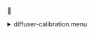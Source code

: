 &#x1F4D5; <details><summary>diffuser-calibration.menu</summary><blockquote><pre>&#x1F4D5; <details><summary>diffuser-calibration.cbk</summary><blockquote><pre>&#x1F4D5; <details><summary>gain_high.rcp</summary><blockquote><pre>gain high&#x1F4D5;  gain high 
The above code block covers:0.00 minutes of camera integration + hardware moves and overhead</pre></blockquote></details>&#x1F4D5; <details><summary>Exposure_80.rcp</summary><blockquote><pre>exposure 80&#x1F4D5;  exposure 80 
The above code block covers:0.00 minutes of camera integration + hardware moves and overhead</pre></blockquote></details>&#x1F4D5; <details><summary>setupFlat.rcp</summary><blockquote><pre>diffuser  in&#x1F4D5;  diffuser  in 
cover out&#x1F4D5;  cover out 
occ		out&#x1F4D5;  occ		out 
shut	out&#x1F4D5;  shut	out 
calib	out&#x1F4D5;  calib	out 
The above code block covers:0.00 minutes of camera integration + hardware moves and overhead</pre></blockquote></details>&#x1F4D8; <details><summary>setupDark.rcp</summary><blockquote><pre>shut	in&#x1F4D5;  shut	in 
The above code block covers:0.00 minutes of camera integration + hardware moves and overhead</pre></blockquote></details>&#x1F4D9; <details><summary>dark_01wave_1beam_16sums_10rep_BOTH.rcp</summary><blockquote><pre>shut	in&#x1F4D5;  shut	in 
data	rcam	both	656.28	16&#x1F4D9;  data	rcam	both	656.28	16 
data	rcam	both	656.28	16&#x1F4D9;  data	rcam	both	656.28	16 
data	rcam	both	656.28	16&#x1F4D9;  data	rcam	both	656.28	16 
data	rcam	both	656.28	16&#x1F4D9;  data	rcam	both	656.28	16 
data	rcam	both	656.28	16&#x1F4D9;  data	rcam	both	656.28	16 
data	rcam	both	656.28	16&#x1F4D9;  data	rcam	both	656.28	16 
data	rcam	both	656.28	16&#x1F4D9;  data	rcam	both	656.28	16 
data	rcam	both	656.28	16&#x1F4D9;  data	rcam	both	656.28	16 
data	rcam	both	656.28	16&#x1F4D9;  data	rcam	both	656.28	16 
data	rcam	both	656.28	16&#x1F4D9;  data	rcam	both	656.28	16 
The above code block covers:0.90 minutes of camera integration + hardware moves and overhead</pre></blockquote></details>&#x1F4D9; <details><summary>setupFlat.rcp</summary><blockquote><pre>diffuser  in&#x1F4D5;  diffuser  in 
cover out&#x1F4D5;  cover out 
occ		out&#x1F4D5;  occ		out 
shut	out&#x1F4D5;  shut	out 
calib	out&#x1F4D5;  calib	out 
The above code block covers:0.00 minutes of camera integration + hardware moves and overhead</pre></blockquote></details>&#x1F4D8; <details><summary>530_FW.rcp</summary><blockquote><pre>prefilterrange 530&#x1F4D5;  prefilterrange 530 
The above code block covers:0.00 minutes of camera integration + hardware moves and overhead</pre></blockquote></details>&#x1F4D8; <details><summary>530_01wave_2beam_16sums_4rep_BOTH.rcp</summary><blockquote><pre>data	rcam	both	530.30	16&#x1F4D8;  data	rcam	both	530.30	16 
data	tcam	both	530.30	16&#x1F4D8;  data	tcam	both	530.30	16 
data	rcam	both	530.30	16&#x1F4D8;  data	rcam	both	530.30	16 
data	tcam	both	530.30	16&#x1F4D8;  data	tcam	both	530.30	16 
data	rcam	both	530.30	16&#x1F4D8;  data	rcam	both	530.30	16 
data	tcam	both	530.30	16&#x1F4D8;  data	tcam	both	530.30	16 
data	rcam	both	530.30	16&#x1F4D8;  data	rcam	both	530.30	16 
data	tcam	both	530.30	16&#x1F4D8;  data	tcam	both	530.30	16 
The above code block covers:0.72 minutes of camera integration + hardware moves and overhead</pre></blockquote></details>&#x1F4D8; <details><summary>637_FW.rcp</summary><blockquote><pre>prefilterrange 637&#x1F4D5;  prefilterrange 637 
The above code block covers:0.00 minutes of camera integration + hardware moves and overhead</pre></blockquote></details>&#x1F4D8; <details><summary>637_01wave_2beam_16sums_4rep_BOTH.rcp</summary><blockquote><pre>data	rcam	both	637.40	16&#x1F4D8;  data	rcam	both	637.40	16 
data	tcam	both	637.40	16&#x1F4D8;  data	tcam	both	637.40	16 
data	rcam	both	637.40	16&#x1F4D8;  data	rcam	both	637.40	16 
data	tcam	both	637.40	16&#x1F4D8;  data	tcam	both	637.40	16 
data	rcam	both	637.40	16&#x1F4D8;  data	rcam	both	637.40	16 
data	tcam	both	637.40	16&#x1F4D8;  data	tcam	both	637.40	16 
data	rcam	both	637.40	16&#x1F4D8;  data	rcam	both	637.40	16 
data	tcam	both	637.40	16&#x1F4D8;  data	tcam	both	637.40	16 
The above code block covers:0.72 minutes of camera integration + hardware moves and overhead</pre></blockquote></details>&#x1F4D8; <details><summary>656_FW.rcp</summary><blockquote><pre>prefilterrange 656&#x1F4D5;  prefilterrange 656 
The above code block covers:0.00 minutes of camera integration + hardware moves and overhead</pre></blockquote></details>&#x1F4D8; <details><summary>656_01wave_2beam_16sums_4rep_BOTH.rcp</summary><blockquote><pre>data	rcam	both	656.28	16&#x1F4D8;  data	rcam	both	656.28	16 
data	tcam	both	656.28	16&#x1F4D8;  data	tcam	both	656.28	16 
data	rcam	both	656.28	16&#x1F4D8;  data	rcam	both	656.28	16 
data	tcam	both	656.28	16&#x1F4D8;  data	tcam	both	656.28	16 
data	rcam	both	656.28	16&#x1F4D8;  data	rcam	both	656.28	16 
data	tcam	both	656.28	16&#x1F4D8;  data	tcam	both	656.28	16 
data	rcam	both	656.28	16&#x1F4D8;  data	rcam	both	656.28	16 
data	tcam	both	656.28	16&#x1F4D8;  data	tcam	both	656.28	16 
The above code block covers:0.72 minutes of camera integration + hardware moves and overhead</pre></blockquote></details>&#x1F4D8; <details><summary>706_FW.rcp</summary><blockquote><pre>prefilterrange 706&#x1F4D5;  prefilterrange 706 
The above code block covers:0.00 minutes of camera integration + hardware moves and overhead</pre></blockquote></details>&#x1F4D8; <details><summary>706_01wave_2beam_16sums_4rep_BOTH.rcp</summary><blockquote><pre>data	rcam	both	706.20	16&#x1F4D8;  data	rcam	both	706.20	16 
data	tcam	both	706.20	16&#x1F4D8;  data	tcam	both	706.20	16 
data	rcam	both	706.20	16&#x1F4D8;  data	rcam	both	706.20	16 
data	tcam	both	706.20	16&#x1F4D8;  data	tcam	both	706.20	16 
data	rcam	both	706.20	16&#x1F4D8;  data	rcam	both	706.20	16 
data	tcam	both	706.20	16&#x1F4D8;  data	tcam	both	706.20	16 
data	rcam	both	706.20	16&#x1F4D8;  data	rcam	both	706.20	16 
data	tcam	both	706.20	16&#x1F4D8;  data	tcam	both	706.20	16 
The above code block covers:0.72 minutes of camera integration + hardware moves and overhead</pre></blockquote></details>&#x1F4D8; <details><summary>789_FW.rcp</summary><blockquote><pre>prefilterrange 789&#x1F4D5;  prefilterrange 789 
The above code block covers:0.00 minutes of camera integration + hardware moves and overhead</pre></blockquote></details>&#x1F4D8; <details><summary>789_01wave_2beam_16sums_4rep_BOTH.rcp</summary><blockquote><pre>data	rcam	both	789.40	16&#x1F4D8;  data	rcam	both	789.40	16 
data	tcam	both	789.40	16&#x1F4D8;  data	tcam	both	789.40	16 
data	rcam	both	789.40	16&#x1F4D8;  data	rcam	both	789.40	16 
data	tcam	both	789.40	16&#x1F4D8;  data	tcam	both	789.40	16 
data	rcam	both	789.40	16&#x1F4D8;  data	rcam	both	789.40	16 
data	tcam	both	789.40	16&#x1F4D8;  data	tcam	both	789.40	16 
data	rcam	both	789.40	16&#x1F4D8;  data	rcam	both	789.40	16 
data	tcam	both	789.40	16&#x1F4D8;  data	tcam	both	789.40	16 
The above code block covers:0.72 minutes of camera integration + hardware moves and overhead</pre></blockquote></details>&#x1F4D8; <details><summary>1074_FW.rcp</summary><blockquote><pre>prefilterrange 1074&#x1F4D5;  prefilterrange 1074 
The above code block covers:0.00 minutes of camera integration + hardware moves and overhead</pre></blockquote></details>&#x1F4D8; <details><summary>1074_01wave_2beam_16sums_4rep_BOTH.rcp</summary><blockquote><pre>data	rcam	both	1074.70	16&#x1F4D8;  data	rcam	both	1074.70	16 
data	tcam	both	1074.70	16&#x1F4D8;  data	tcam	both	1074.70	16 
data	rcam	both	1074.70	16&#x1F4D8;  data	rcam	both	1074.70	16 
data	tcam	both	1074.70	16&#x1F4D8;  data	tcam	both	1074.70	16 
data	rcam	both	1074.70	16&#x1F4D8;  data	rcam	both	1074.70	16 
data	tcam	both	1074.70	16&#x1F4D8;  data	tcam	both	1074.70	16 
data	rcam	both	1074.70	16&#x1F4D8;  data	rcam	both	1074.70	16 
data	tcam	both	1074.70	16&#x1F4D8;  data	tcam	both	1074.70	16 
The above code block covers:0.72 minutes of camera integration + hardware moves and overhead</pre></blockquote></details>&#x1F4D8; <details><summary>1079_FW.rcp</summary><blockquote><pre>prefilterrange 1079&#x1F4D5;  prefilterrange 1079 
The above code block covers:0.00 minutes of camera integration + hardware moves and overhead</pre></blockquote></details>&#x1F4D8; <details><summary>1079_01wave_2beam_16sums_4rep_BOTH.rcp</summary><blockquote><pre>data	rcam	both	1079.80	16&#x1F4D8;  data	rcam	both	1079.80	16 
data	tcam	both	1079.80	16&#x1F4D8;  data	tcam	both	1079.80	16 
data	rcam	both	1079.80	16&#x1F4D8;  data	rcam	both	1079.80	16 
data	tcam	both	1079.80	16&#x1F4D8;  data	tcam	both	1079.80	16 
data	rcam	both	1079.80	16&#x1F4D8;  data	rcam	both	1079.80	16 
data	tcam	both	1079.80	16&#x1F4D8;  data	tcam	both	1079.80	16 
data	rcam	both	1079.80	16&#x1F4D8;  data	rcam	both	1079.80	16 
data	tcam	both	1079.80	16&#x1F4D8;  data	tcam	both	1079.80	16 
The above code block covers:0.72 minutes of camera integration + hardware moves and overhead</pre></blockquote></details>&#x1F4D8; <details><summary>1083_FW.rcp</summary><blockquote><pre>prefilterrange 1083&#x1F4D5;  prefilterrange 1083 
The above code block covers:0.00 minutes of camera integration + hardware moves and overhead</pre></blockquote></details>&#x1F4D8; <details><summary>1083_01wave_2beam_16sums_4rep_BOTH.rcp</summary><blockquote><pre>data	rcam	both	1083.00	16&#x1F4D8;  data	rcam	both	1083.00	16 
data	tcam	both	1083.00	16&#x1F4D8;  data	tcam	both	1083.00	16 
data	rcam	both	1083.00	16&#x1F4D8;  data	rcam	both	1083.00	16 
data	tcam	both	1083.00	16&#x1F4D8;  data	tcam	both	1083.00	16 
data	rcam	both	1083.00	16&#x1F4D8;  data	rcam	both	1083.00	16 
data	tcam	both	1083.00	16&#x1F4D8;  data	tcam	both	1083.00	16 
data	rcam	both	1083.00	16&#x1F4D8;  data	rcam	both	1083.00	16 
data	tcam	both	1083.00	16&#x1F4D8;  data	tcam	both	1083.00	16 
The above code block covers:0.72 minutes of camera integration + hardware moves and overhead</pre></blockquote></details>&#x1F4D8; <details><summary>setupDark.rcp</summary><blockquote><pre>shut	in&#x1F4D5;  shut	in 
The above code block covers:0.00 minutes of camera integration + hardware moves and overhead</pre></blockquote></details>&#x1F4D9; <details><summary>dark_01wave_1beam_16sums_10rep_BOTH.rcp</summary><blockquote><pre>shut	in&#x1F4D5;  shut	in 
data	rcam	both	656.28	16&#x1F4D9;  data	rcam	both	656.28	16 
data	rcam	both	656.28	16&#x1F4D9;  data	rcam	both	656.28	16 
data	rcam	both	656.28	16&#x1F4D9;  data	rcam	both	656.28	16 
data	rcam	both	656.28	16&#x1F4D9;  data	rcam	both	656.28	16 
data	rcam	both	656.28	16&#x1F4D9;  data	rcam	both	656.28	16 
data	rcam	both	656.28	16&#x1F4D9;  data	rcam	both	656.28	16 
data	rcam	both	656.28	16&#x1F4D9;  data	rcam	both	656.28	16 
data	rcam	both	656.28	16&#x1F4D9;  data	rcam	both	656.28	16 
data	rcam	both	656.28	16&#x1F4D9;  data	rcam	both	656.28	16 
data	rcam	both	656.28	16&#x1F4D9;  data	rcam	both	656.28	16 
The above code block covers:0.90 minutes of camera integration + hardware moves and overhead</pre></blockquote></details>&#x1F4D9; <details><summary>setupND.rcp</summary><blockquote><pre>shut in&#x1F4D5;  shut in 
diffuser  out&#x1F4D5;  diffuser  out 
nd in&#x1F4D5;  nd in 
cover out&#x1F4D5;  cover out 
occ		out&#x1F4D5;  occ		out 
calib	out&#x1F4D5;  calib	out 
shut	out&#x1F4D5;  shut	out 
The above code block covers:0.00 minutes of camera integration + hardware moves and overhead</pre></blockquote></details>&#x1F4D7; <details><summary>530_FW.rcp</summary><blockquote><pre>prefilterrange 530&#x1F4D5;  prefilterrange 530 
The above code block covers:0.00 minutes of camera integration + hardware moves and overhead</pre></blockquote></details>&#x1F4D7; <details><summary>530_01wave_2beam_16sums_4rep_BOTH.rcp</summary><blockquote><pre>data	rcam	both	530.30	16&#x1F4D7;  data	rcam	both	530.30	16 
data	tcam	both	530.30	16&#x1F4D7;  data	tcam	both	530.30	16 
data	rcam	both	530.30	16&#x1F4D7;  data	rcam	both	530.30	16 
data	tcam	both	530.30	16&#x1F4D7;  data	tcam	both	530.30	16 
data	rcam	both	530.30	16&#x1F4D7;  data	rcam	both	530.30	16 
data	tcam	both	530.30	16&#x1F4D7;  data	tcam	both	530.30	16 
data	rcam	both	530.30	16&#x1F4D7;  data	rcam	both	530.30	16 
data	tcam	both	530.30	16&#x1F4D7;  data	tcam	both	530.30	16 
The above code block covers:0.72 minutes of camera integration + hardware moves and overhead</pre></blockquote></details>&#x1F4D7; <details><summary>637_FW.rcp</summary><blockquote><pre>prefilterrange 637&#x1F4D5;  prefilterrange 637 
The above code block covers:0.00 minutes of camera integration + hardware moves and overhead</pre></blockquote></details>&#x1F4D7; <details><summary>637_01wave_2beam_16sums_4rep_BOTH.rcp</summary><blockquote><pre>data	rcam	both	637.40	16&#x1F4D7;  data	rcam	both	637.40	16 
data	tcam	both	637.40	16&#x1F4D7;  data	tcam	both	637.40	16 
data	rcam	both	637.40	16&#x1F4D7;  data	rcam	both	637.40	16 
data	tcam	both	637.40	16&#x1F4D7;  data	tcam	both	637.40	16 
data	rcam	both	637.40	16&#x1F4D7;  data	rcam	both	637.40	16 
data	tcam	both	637.40	16&#x1F4D7;  data	tcam	both	637.40	16 
data	rcam	both	637.40	16&#x1F4D7;  data	rcam	both	637.40	16 
data	tcam	both	637.40	16&#x1F4D7;  data	tcam	both	637.40	16 
The above code block covers:0.72 minutes of camera integration + hardware moves and overhead</pre></blockquote></details>&#x1F4D7; <details><summary>656_FW.rcp</summary><blockquote><pre>prefilterrange 656&#x1F4D5;  prefilterrange 656 
The above code block covers:0.00 minutes of camera integration + hardware moves and overhead</pre></blockquote></details>&#x1F4D7; <details><summary>656_01wave_2beam_16sums_4rep_BOTH.rcp</summary><blockquote><pre>data	rcam	both	656.28	16&#x1F4D7;  data	rcam	both	656.28	16 
data	tcam	both	656.28	16&#x1F4D7;  data	tcam	both	656.28	16 
data	rcam	both	656.28	16&#x1F4D7;  data	rcam	both	656.28	16 
data	tcam	both	656.28	16&#x1F4D7;  data	tcam	both	656.28	16 
data	rcam	both	656.28	16&#x1F4D7;  data	rcam	both	656.28	16 
data	tcam	both	656.28	16&#x1F4D7;  data	tcam	both	656.28	16 
data	rcam	both	656.28	16&#x1F4D7;  data	rcam	both	656.28	16 
data	tcam	both	656.28	16&#x1F4D7;  data	tcam	both	656.28	16 
The above code block covers:0.72 minutes of camera integration + hardware moves and overhead</pre></blockquote></details>&#x1F4D7; <details><summary>706_FW.rcp</summary><blockquote><pre>prefilterrange 706&#x1F4D5;  prefilterrange 706 
The above code block covers:0.00 minutes of camera integration + hardware moves and overhead</pre></blockquote></details>&#x1F4D7; <details><summary>706_01wave_2beam_16sums_4rep_BOTH.rcp</summary><blockquote><pre>data	rcam	both	706.20	16&#x1F4D7;  data	rcam	both	706.20	16 
data	tcam	both	706.20	16&#x1F4D7;  data	tcam	both	706.20	16 
data	rcam	both	706.20	16&#x1F4D7;  data	rcam	both	706.20	16 
data	tcam	both	706.20	16&#x1F4D7;  data	tcam	both	706.20	16 
data	rcam	both	706.20	16&#x1F4D7;  data	rcam	both	706.20	16 
data	tcam	both	706.20	16&#x1F4D7;  data	tcam	both	706.20	16 
data	rcam	both	706.20	16&#x1F4D7;  data	rcam	both	706.20	16 
data	tcam	both	706.20	16&#x1F4D7;  data	tcam	both	706.20	16 
The above code block covers:0.72 minutes of camera integration + hardware moves and overhead</pre></blockquote></details>&#x1F4D7; <details><summary>789_FW.rcp</summary><blockquote><pre>prefilterrange 789&#x1F4D5;  prefilterrange 789 
The above code block covers:0.00 minutes of camera integration + hardware moves and overhead</pre></blockquote></details>&#x1F4D7; <details><summary>789_01wave_2beam_16sums_4rep_BOTH.rcp</summary><blockquote><pre>data	rcam	both	789.40	16&#x1F4D7;  data	rcam	both	789.40	16 
data	tcam	both	789.40	16&#x1F4D7;  data	tcam	both	789.40	16 
data	rcam	both	789.40	16&#x1F4D7;  data	rcam	both	789.40	16 
data	tcam	both	789.40	16&#x1F4D7;  data	tcam	both	789.40	16 
data	rcam	both	789.40	16&#x1F4D7;  data	rcam	both	789.40	16 
data	tcam	both	789.40	16&#x1F4D7;  data	tcam	both	789.40	16 
data	rcam	both	789.40	16&#x1F4D7;  data	rcam	both	789.40	16 
data	tcam	both	789.40	16&#x1F4D7;  data	tcam	both	789.40	16 
The above code block covers:0.72 minutes of camera integration + hardware moves and overhead</pre></blockquote></details>&#x1F4D7; <details><summary>1074_FW.rcp</summary><blockquote><pre>prefilterrange 1074&#x1F4D5;  prefilterrange 1074 
The above code block covers:0.00 minutes of camera integration + hardware moves and overhead</pre></blockquote></details>&#x1F4D7; <details><summary>1074_01wave_2beam_16sums_4rep_BOTH.rcp</summary><blockquote><pre>data	rcam	both	1074.70	16&#x1F4D7;  data	rcam	both	1074.70	16 
data	tcam	both	1074.70	16&#x1F4D7;  data	tcam	both	1074.70	16 
data	rcam	both	1074.70	16&#x1F4D7;  data	rcam	both	1074.70	16 
data	tcam	both	1074.70	16&#x1F4D7;  data	tcam	both	1074.70	16 
data	rcam	both	1074.70	16&#x1F4D7;  data	rcam	both	1074.70	16 
data	tcam	both	1074.70	16&#x1F4D7;  data	tcam	both	1074.70	16 
data	rcam	both	1074.70	16&#x1F4D7;  data	rcam	both	1074.70	16 
data	tcam	both	1074.70	16&#x1F4D7;  data	tcam	both	1074.70	16 
The above code block covers:0.72 minutes of camera integration + hardware moves and overhead</pre></blockquote></details>&#x1F4D7; <details><summary>1079_FW.rcp</summary><blockquote><pre>prefilterrange 1079&#x1F4D5;  prefilterrange 1079 
The above code block covers:0.00 minutes of camera integration + hardware moves and overhead</pre></blockquote></details>&#x1F4D7; <details><summary>1079_01wave_2beam_16sums_4rep_BOTH.rcp</summary><blockquote><pre>data	rcam	both	1079.80	16&#x1F4D7;  data	rcam	both	1079.80	16 
data	tcam	both	1079.80	16&#x1F4D7;  data	tcam	both	1079.80	16 
data	rcam	both	1079.80	16&#x1F4D7;  data	rcam	both	1079.80	16 
data	tcam	both	1079.80	16&#x1F4D7;  data	tcam	both	1079.80	16 
data	rcam	both	1079.80	16&#x1F4D7;  data	rcam	both	1079.80	16 
data	tcam	both	1079.80	16&#x1F4D7;  data	tcam	both	1079.80	16 
data	rcam	both	1079.80	16&#x1F4D7;  data	rcam	both	1079.80	16 
data	tcam	both	1079.80	16&#x1F4D7;  data	tcam	both	1079.80	16 
The above code block covers:0.72 minutes of camera integration + hardware moves and overhead</pre></blockquote></details>&#x1F4D7; <details><summary>1083_FW.rcp</summary><blockquote><pre>prefilterrange 1083&#x1F4D5;  prefilterrange 1083 
The above code block covers:0.00 minutes of camera integration + hardware moves and overhead</pre></blockquote></details>&#x1F4D7; <details><summary>1083_01wave_2beam_16sums_4rep_BOTH.rcp</summary><blockquote><pre>data	rcam	both	1083.00	16&#x1F4D7;  data	rcam	both	1083.00	16 
data	tcam	both	1083.00	16&#x1F4D7;  data	tcam	both	1083.00	16 
data	rcam	both	1083.00	16&#x1F4D7;  data	rcam	both	1083.00	16 
data	tcam	both	1083.00	16&#x1F4D7;  data	tcam	both	1083.00	16 
data	rcam	both	1083.00	16&#x1F4D7;  data	rcam	both	1083.00	16 
data	tcam	both	1083.00	16&#x1F4D7;  data	tcam	both	1083.00	16 
data	rcam	both	1083.00	16&#x1F4D7;  data	rcam	both	1083.00	16 
data	tcam	both	1083.00	16&#x1F4D7;  data	tcam	both	1083.00	16 
The above code block covers:0.72 minutes of camera integration + hardware moves and overhead</pre></blockquote></details>&#x1F4D7; <details><summary>setupDark.rcp</summary><blockquote><pre>shut	in&#x1F4D5;  shut	in 
The above code block covers:0.00 minutes of camera integration + hardware moves and overhead</pre></blockquote></details>&#x1F4D9; <details><summary>dark_01wave_1beam_16sums_10rep_BOTH.rcp</summary><blockquote><pre>shut	in&#x1F4D5;  shut	in 
data	rcam	both	656.28	16&#x1F4D9;  data	rcam	both	656.28	16 
data	rcam	both	656.28	16&#x1F4D9;  data	rcam	both	656.28	16 
data	rcam	both	656.28	16&#x1F4D9;  data	rcam	both	656.28	16 
data	rcam	both	656.28	16&#x1F4D9;  data	rcam	both	656.28	16 
data	rcam	both	656.28	16&#x1F4D9;  data	rcam	both	656.28	16 
data	rcam	both	656.28	16&#x1F4D9;  data	rcam	both	656.28	16 
data	rcam	both	656.28	16&#x1F4D9;  data	rcam	both	656.28	16 
data	rcam	both	656.28	16&#x1F4D9;  data	rcam	both	656.28	16 
data	rcam	both	656.28	16&#x1F4D9;  data	rcam	both	656.28	16 
data	rcam	both	656.28	16&#x1F4D9;  data	rcam	both	656.28	16 
The above code block covers:0.90 minutes of camera integration + hardware moves and overhead</pre></blockquote></details>&#x1F4D9; <details><summary>ND_OUT.rcp</summary><blockquote><pre>nd out&#x1F4D5;  nd out 
The above code block covers:0.00 minutes of camera integration + hardware moves and overhead</pre></blockquote></details>&#x1F4D9; <details><summary>setupND.rcp</summary><blockquote><pre>shut in&#x1F4D5;  shut in 
diffuser  out&#x1F4D5;  diffuser  out 
nd in&#x1F4D5;  nd in 
cover out&#x1F4D5;  cover out 
occ		out&#x1F4D5;  occ		out 
calib	out&#x1F4D5;  calib	out 
shut	out&#x1F4D5;  shut	out 
The above code block covers:0.00 minutes of camera integration + hardware moves and overhead</pre></blockquote></details>&#x1F4D7; <details><summary>530_01wave_2beam_16sums_4rep_BOTH.rcp</summary><blockquote><pre>data	rcam	both	530.30	16&#x1F4D7;  data	rcam	both	530.30	16 
data	tcam	both	530.30	16&#x1F4D7;  data	tcam	both	530.30	16 
data	rcam	both	530.30	16&#x1F4D7;  data	rcam	both	530.30	16 
data	tcam	both	530.30	16&#x1F4D7;  data	tcam	both	530.30	16 
data	rcam	both	530.30	16&#x1F4D7;  data	rcam	both	530.30	16 
data	tcam	both	530.30	16&#x1F4D7;  data	tcam	both	530.30	16 
data	rcam	both	530.30	16&#x1F4D7;  data	rcam	both	530.30	16 
data	tcam	both	530.30	16&#x1F4D7;  data	tcam	both	530.30	16 
The above code block covers:0.72 minutes of camera integration + hardware moves and overhead</pre></blockquote></details>&#x1F4D7; <details><summary>637_FW.rcp</summary><blockquote><pre>prefilterrange 637&#x1F4D5;  prefilterrange 637 
The above code block covers:0.00 minutes of camera integration + hardware moves and overhead</pre></blockquote></details>&#x1F4D7; <details><summary>637_01wave_2beam_16sums_4rep_BOTH.rcp</summary><blockquote><pre>data	rcam	both	637.40	16&#x1F4D7;  data	rcam	both	637.40	16 
data	tcam	both	637.40	16&#x1F4D7;  data	tcam	both	637.40	16 
data	rcam	both	637.40	16&#x1F4D7;  data	rcam	both	637.40	16 
data	tcam	both	637.40	16&#x1F4D7;  data	tcam	both	637.40	16 
data	rcam	both	637.40	16&#x1F4D7;  data	rcam	both	637.40	16 
data	tcam	both	637.40	16&#x1F4D7;  data	tcam	both	637.40	16 
data	rcam	both	637.40	16&#x1F4D7;  data	rcam	both	637.40	16 
data	tcam	both	637.40	16&#x1F4D7;  data	tcam	both	637.40	16 
The above code block covers:0.72 minutes of camera integration + hardware moves and overhead</pre></blockquote></details>&#x1F4D7; <details><summary>656_FW.rcp</summary><blockquote><pre>prefilterrange 656&#x1F4D5;  prefilterrange 656 
The above code block covers:0.00 minutes of camera integration + hardware moves and overhead</pre></blockquote></details>&#x1F4D7; <details><summary>656_01wave_2beam_16sums_4rep_BOTH.rcp</summary><blockquote><pre>data	rcam	both	656.28	16&#x1F4D7;  data	rcam	both	656.28	16 
data	tcam	both	656.28	16&#x1F4D7;  data	tcam	both	656.28	16 
data	rcam	both	656.28	16&#x1F4D7;  data	rcam	both	656.28	16 
data	tcam	both	656.28	16&#x1F4D7;  data	tcam	both	656.28	16 
data	rcam	both	656.28	16&#x1F4D7;  data	rcam	both	656.28	16 
data	tcam	both	656.28	16&#x1F4D7;  data	tcam	both	656.28	16 
data	rcam	both	656.28	16&#x1F4D7;  data	rcam	both	656.28	16 
data	tcam	both	656.28	16&#x1F4D7;  data	tcam	both	656.28	16 
The above code block covers:0.72 minutes of camera integration + hardware moves and overhead</pre></blockquote></details>&#x1F4D7; <details><summary>706_FW.rcp</summary><blockquote><pre>prefilterrange 706&#x1F4D5;  prefilterrange 706 
The above code block covers:0.00 minutes of camera integration + hardware moves and overhead</pre></blockquote></details>&#x1F4D7; <details><summary>706_01wave_2beam_16sums_4rep_BOTH.rcp</summary><blockquote><pre>data	rcam	both	706.20	16&#x1F4D7;  data	rcam	both	706.20	16 
data	tcam	both	706.20	16&#x1F4D7;  data	tcam	both	706.20	16 
data	rcam	both	706.20	16&#x1F4D7;  data	rcam	both	706.20	16 
data	tcam	both	706.20	16&#x1F4D7;  data	tcam	both	706.20	16 
data	rcam	both	706.20	16&#x1F4D7;  data	rcam	both	706.20	16 
data	tcam	both	706.20	16&#x1F4D7;  data	tcam	both	706.20	16 
data	rcam	both	706.20	16&#x1F4D7;  data	rcam	both	706.20	16 
data	tcam	both	706.20	16&#x1F4D7;  data	tcam	both	706.20	16 
The above code block covers:0.72 minutes of camera integration + hardware moves and overhead</pre></blockquote></details>&#x1F4D7; <details><summary>789_FW.rcp</summary><blockquote><pre>prefilterrange 789&#x1F4D5;  prefilterrange 789 
The above code block covers:0.00 minutes of camera integration + hardware moves and overhead</pre></blockquote></details>&#x1F4D7; <details><summary>789_01wave_2beam_16sums_4rep_BOTH.rcp</summary><blockquote><pre>data	rcam	both	789.40	16&#x1F4D7;  data	rcam	both	789.40	16 
data	tcam	both	789.40	16&#x1F4D7;  data	tcam	both	789.40	16 
data	rcam	both	789.40	16&#x1F4D7;  data	rcam	both	789.40	16 
data	tcam	both	789.40	16&#x1F4D7;  data	tcam	both	789.40	16 
data	rcam	both	789.40	16&#x1F4D7;  data	rcam	both	789.40	16 
data	tcam	both	789.40	16&#x1F4D7;  data	tcam	both	789.40	16 
data	rcam	both	789.40	16&#x1F4D7;  data	rcam	both	789.40	16 
data	tcam	both	789.40	16&#x1F4D7;  data	tcam	both	789.40	16 
The above code block covers:0.72 minutes of camera integration + hardware moves and overhead</pre></blockquote></details>&#x1F4D7; <details><summary>1074_FW.rcp</summary><blockquote><pre>prefilterrange 1074&#x1F4D5;  prefilterrange 1074 
The above code block covers:0.00 minutes of camera integration + hardware moves and overhead</pre></blockquote></details>&#x1F4D7; <details><summary>1074_01wave_2beam_16sums_4rep_BOTH.rcp</summary><blockquote><pre>data	rcam	both	1074.70	16&#x1F4D7;  data	rcam	both	1074.70	16 
data	tcam	both	1074.70	16&#x1F4D7;  data	tcam	both	1074.70	16 
data	rcam	both	1074.70	16&#x1F4D7;  data	rcam	both	1074.70	16 
data	tcam	both	1074.70	16&#x1F4D7;  data	tcam	both	1074.70	16 
data	rcam	both	1074.70	16&#x1F4D7;  data	rcam	both	1074.70	16 
data	tcam	both	1074.70	16&#x1F4D7;  data	tcam	both	1074.70	16 
data	rcam	both	1074.70	16&#x1F4D7;  data	rcam	both	1074.70	16 
data	tcam	both	1074.70	16&#x1F4D7;  data	tcam	both	1074.70	16 
The above code block covers:0.72 minutes of camera integration + hardware moves and overhead</pre></blockquote></details>&#x1F4D7; <details><summary>1079_FW.rcp</summary><blockquote><pre>prefilterrange 1079&#x1F4D5;  prefilterrange 1079 
The above code block covers:0.00 minutes of camera integration + hardware moves and overhead</pre></blockquote></details>&#x1F4D7; <details><summary>1079_01wave_2beam_16sums_4rep_BOTH.rcp</summary><blockquote><pre>data	rcam	both	1079.80	16&#x1F4D7;  data	rcam	both	1079.80	16 
data	tcam	both	1079.80	16&#x1F4D7;  data	tcam	both	1079.80	16 
data	rcam	both	1079.80	16&#x1F4D7;  data	rcam	both	1079.80	16 
data	tcam	both	1079.80	16&#x1F4D7;  data	tcam	both	1079.80	16 
data	rcam	both	1079.80	16&#x1F4D7;  data	rcam	both	1079.80	16 
data	tcam	both	1079.80	16&#x1F4D7;  data	tcam	both	1079.80	16 
data	rcam	both	1079.80	16&#x1F4D7;  data	rcam	both	1079.80	16 
data	tcam	both	1079.80	16&#x1F4D7;  data	tcam	both	1079.80	16 
The above code block covers:0.72 minutes of camera integration + hardware moves and overhead</pre></blockquote></details>&#x1F4D7; <details><summary>1083_FW.rcp</summary><blockquote><pre>prefilterrange 1083&#x1F4D5;  prefilterrange 1083 
The above code block covers:0.00 minutes of camera integration + hardware moves and overhead</pre></blockquote></details>&#x1F4D7; <details><summary>1083_01wave_2beam_16sums_4rep_BOTH.rcp</summary><blockquote><pre>data	rcam	both	1083.00	16&#x1F4D7;  data	rcam	both	1083.00	16 
data	tcam	both	1083.00	16&#x1F4D7;  data	tcam	both	1083.00	16 
data	rcam	both	1083.00	16&#x1F4D7;  data	rcam	both	1083.00	16 
data	tcam	both	1083.00	16&#x1F4D7;  data	tcam	both	1083.00	16 
data	rcam	both	1083.00	16&#x1F4D7;  data	rcam	both	1083.00	16 
data	tcam	both	1083.00	16&#x1F4D7;  data	tcam	both	1083.00	16 
data	rcam	both	1083.00	16&#x1F4D7;  data	rcam	both	1083.00	16 
data	tcam	both	1083.00	16&#x1F4D7;  data	tcam	both	1083.00	16 
The above code block covers:0.72 minutes of camera integration + hardware moves and overhead</pre></blockquote></details>&#x1F4D7; <details><summary>setupDark.rcp</summary><blockquote><pre>shut	in&#x1F4D5;  shut	in 
The above code block covers:0.00 minutes of camera integration + hardware moves and overhead</pre></blockquote></details>The above code block covers:20.05 minutes of camera integration + hardware moves and overhead</pre></blockquote></details></pre></blockquote></details>